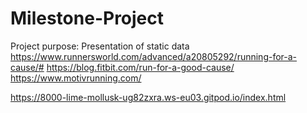 # Milestone-Project
Project purpose: Presentation of static data
https://www.runnersworld.com/advanced/a20805292/running-for-a-cause/#
https://blog.fitbit.com/run-for-a-good-cause/
https://www.motivrunning.com/

https://8000-lime-mollusk-ug82zxra.ws-eu03.gitpod.io/index.html
